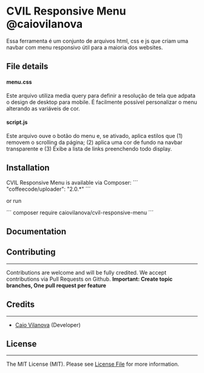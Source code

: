 # CVIL Responsive Menu  @caiovilanova

Essa ferramenta é um conjunto de arquivos html, css e js que criam uma navbar com menu responsivo útil para a maioria dos websites. 

## File details

#### menu.css
Este arquivo utiliza media query para definir a resolução de tela que adpata o design de desktop para mobile.
É facilmente possível personalizar o menu alterando as variáveis de cor.

#### script.js
Este arquivo ouve o botão do menu e, se ativado, aplica estilos que (1) removem o scrolling da página; (2) aplica uma cor de fundo na navbar transparente e (3) Exibe a lista de links preenchendo todo display.


## Installation

CVIL Responsive Menu is available via Composer:
´´´
"coffeecode/uploader": "2.0.*"
´´´

or run

´´´
composer require caiovilanova/cvil-responsive-menu
´´´


## Documentation


## Contributing
-----------------
Contributions are welcome and will be fully credited.
We accept contributions via Pull Requests on Github.
**Important: Create topic branches, One pull request per feature**


## Credits
----------------
* [Caio Vilanova](https://github.com/caiovilanova) (Developer)

## License
------------------------
The MIT License (MIT). Please see [License File](https://github.com/caiovilanova/cvil-responsive-menu/blob/master/LICENSE) for more information.
